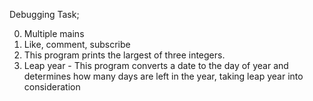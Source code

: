 Debugging Task;

0. Multiple mains
1. Like, comment, subscribe
2. This program prints the largest of three integers.
3. Leap year - This program converts a date to the day of year and determines how many days are left in the year, taking leap year into consideration
